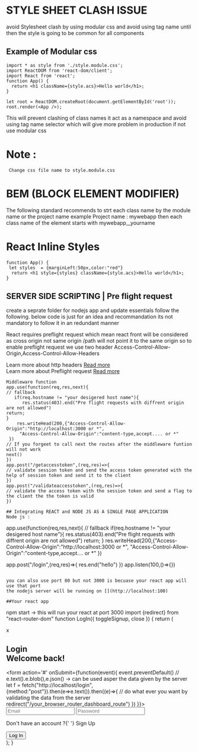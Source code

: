 # STYLE SHEET CLASH ISSUE 
avoid Stylesheet clash by using modular css and avoid using tag name until then the style is going to be common for all components

## Example of Modular css 

```
import * as style from './style.module.css';
import ReactDOM from 'react-dom/client';
import React from 'react';
function App() {
  return <h1 className={style.acs}>Hello world</h1>;
}

let root = ReactDOM.createRoot(document.getElementById('root'));
root.render(<App />);
```
This will prevent clashing of class names it act as a namespace and avoid using tag name selector which will give more problem in production 
if not use modular css

# Note :
     Change css file name to style.module.css

# BEM (BLOCK ELEMENT MODIFIER)
The following standard recommends to strt each class name by the module name or the project name example Project name : mywebapp then each
class name of the element starts with mywebapp__yourname

# React Inline Styles 
```
function App() {
 let styles  = {marginLeft:50px,color:"red"}
  return <h1 style={styles} className={style.acs}>Hello world</h1>;
}
```

## SERVER SIDE SCRIPTING  | Pre flight request
create a seprate folder for nodejs app and update essentials follow the following. below code is just for an idea and recommandation 
its not mandatory to follow it in an redundant manner

React requires preflight request which mean react front will be considered as cross origin not same origin  /path will not point it to the same origin so to enable preflight request we use two header Access-Control-Allow-Origin,Access-Control-Allow-Headers

Learn more about http headers [Read more](https://developer.mozilla.org/en-US/docs/Web/HTTP/Headers) \
Learn more about Preflight request [Read more](https://developer.mozilla.org/en-US/docs/Glossary/Preflight_request) 
```
Middleware function 
app.use(function(req,res,next){
// fallback
   if(req.hostname != "your desigered host name"){
      res.status(403).end("Pre flight requests with diffrent origin are not allowed")
return;
}
    res.writeHead(200,{"Access-Control-Allow-Origin":"http://localhost:3000 or *",
     "Access-Control-Allow-Origin":"content-type,accept.... or *"
 })
// If you forgeet to call next the routes after the middleware funtion will not work
next()
})
app.post("/getaccesstoken",(req,res)=>{
// validate session token and send the access token generated with the help of session token and send it to the client
})
app.post("/validateaccesstoken",(req,res)=>{
// validate the access token with the session token and send a flag to the client the the token is valid
})

## Integrating REACT and NODE JS AS A SINGLE PAGE APPLICATION
Node js :
```
app.use(function(req,res,next){
// fallback
   if(req.hostname != "your desigered host name"){
      res.status(403).end("Pre flight requests with diffrent origin are not allowed")
return;
}
    res.writeHead(200,{"Access-Control-Allow-Origin":"http://localhost:3000 or *",
     "Access-Control-Allow-Origin":"content-type,accept.... or *"
 })

 app.post("/login",(req,res)=>{
 res.end("hello")
 })
 app.listen(100,()=>{})
```

you can also use port 80 but not 3000 is becuase your react app will use that port
the nodejs server will be running on [](http://localhost:100)

##Your react app
```
npm start -> this will run your react at port 3000
import {redirect} from "react-router-dom"
function LogIn({ toggleSignup, close }) {
  return (
    <div>
      <div className="login-box">
        <p class="close" onClick={close}>x</p>
        <div class="form-hold">
          <h2>Login<br />Welcome back!</h2>
          <form action='#' onSubmit={function(event){
               event.preventDefault()
               // e.text().e.blob(),e.json() -> can be used asper the data given by the server
               let f = fetch("http://localhost/login",{method:"post"}).then(e=>e.text()).then((e)=>{
               // do what ever you want by validating the data from the server
               redirect("/your_browser_router_dashboard_route")
               })
          }}>
            <input type="email" placeholder="Email" />
            <input type="password" placeholder="Password" />
            <p>
              Don't have an account ?{' '}
              <label onClick={toggleSignup}>Sign Up</label>
            </p>
            <button type="submit">Log In</button>
          </form>
        </div>
      </div>
    </div>
  );
}
```
